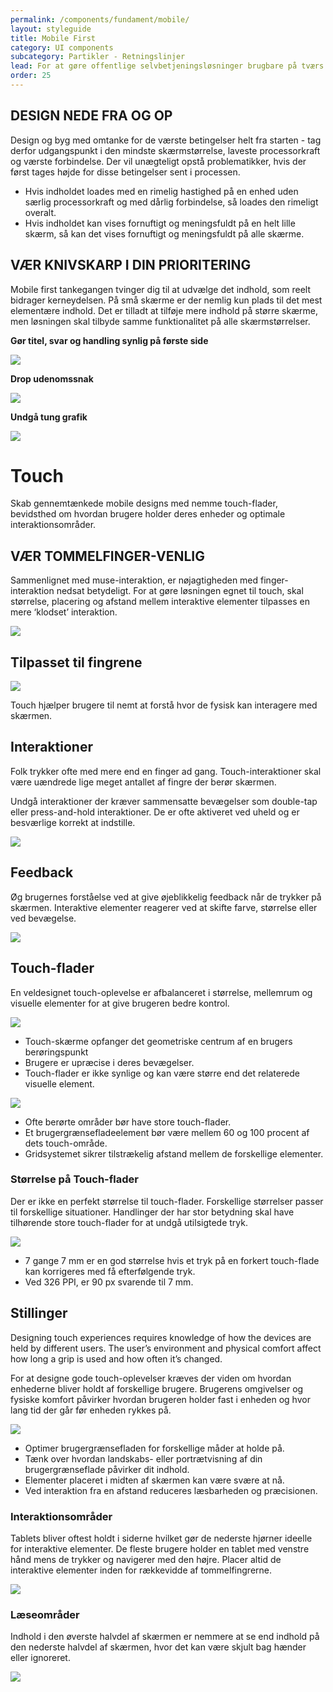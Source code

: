```yaml
---
permalink: /components/fundament/mobile/
layout: styleguide
title: Mobile First
category: UI components
subcategory: Partikler - Retningslinjer
lead: For at gøre offentlige selvbetjeningsløsninger brugbare på tværs af forskellige enheder og skærmstørrelser, kan man med fordel arbejde ud fra en ‘mobile first’ tankegang. Kort sagt går dette ud på, at ét og samme site fungerer på både smartphones, tablets, laptops og stationære computere. Den mest effektive måde at sikre tilgængelighed på tværs af enheder og skærmstørrelser, er at starte nedefra - heraf termet “mobile first”. 
order: 25
---
```


## DESIGN NEDE FRA OG OP 

Design og byg med omtanke for de værste betingelser helt fra starten - tag derfor udgangspunkt i den mindste skærmstørrelse, laveste processorkraft og værste forbindelse. Der vil unægteligt opstå problematikker, hvis der først tages højde for disse betingelser sent i processen. 

- Hvis indholdet loades med en rimelig hastighed på en enhed uden særlig processorkraft og med dårlig forbindelse, så loades den rimeligt overalt.
- Hvis indholdet kan vises fornuftigt og meningsfuldt på en helt lille skærm, så kan det vises fornuftigt og meningsfuldt på alle skærme.


## VÆR KNIVSKARP I DIN PRIORITERING

Mobile first tankegangen tvinger dig til at udvælge det indhold, som reelt bidrager kerneydelsen. På små skærme er der nemlig kun plads til det mest elementære indhold. Det er tilladt at tilføje mere indhold på større skærme, men løsningen skal tilbyde samme funktionalitet på alle skærmstørrelser. 

<div class="grid-full">
    <div class="width-one-third">
        <p><strong>Gør titel, svar og handling synlig på første side</strong></p>
    </div>
    <div class="width-two-thirds">
        <img src="{{ site.baseurl }}/img/retningslinjer/dodont.png"
        style="">
    </div>
</div>

<div class="grid-full">
    <div class="width-one-third">
        <p><strong>Drop udenomssnak</strong></p>
    </div>
    <div class="width-two-thirds">
        <img src="{{ site.baseurl }}/img/retningslinjer/dodont.png"
        style="">
    </div>
</div>

<div class="grid-full">
    <div class="width-one-third">
        <p><strong>Undgå tung grafik</strong></p>
    </div>
    <div class="width-two-thirds">
        <img src="{{ site.baseurl }}/img/retningslinjer/dodont.png"
        style="">
    </div>
</div>

# Touch

Skab gennemtænkede mobile designs med nemme touch-flader, bevidsthed om hvordan brugere holder deres enheder og optimale interaktionsområder. 

## VÆR TOMMELFINGER-VENLIG

Sammenlignet med muse-interaktion, er nøjagtigheden med finger-interaktion nedsat betydeligt. For at gøre løsningen egnet til touch, skal størrelse, placering og afstand mellem interaktive elementer tilpasses en mere ‘klodset’ interaktion.

<img src="{{ site.baseurl }}/img/retningslinjer/dodont.png">

## Tilpasset til fingrene

<div class="grid-full">
    <div class="width-one-third">
        <img src="{{ site.baseurl }}/img/interaction-touch_loop3.gif" style="max-width: 200px;">
    </div>
    <div class="width-one-half">
        <p>Touch hjælper brugere til nemt at forstå hvor de fysisk kan interagere med skærmen.</p>
    </div>
</div>

## Interaktioner

Folk trykker ofte med mere end en finger ad gang. Touch-interaktioner skal være uændrede lige meget antallet af fingre der berør skærmen.

Undgå interaktioner der kræver sammensatte bevægelser som double-tap eller press-and-hold interaktioner. De er ofte aktiveret ved uheld og er besværlige korrekt at indstille. 

<img src="{{ site.baseurl }}/img/gestures.PNG" style="max-width: 670px;">

## Feedback

Øg brugernes forståelse ved at give øjeblikkelig feedback når de trykker på skærmen. Interaktive elementer reagerer ved at skifte farve, størrelse eller ved bevægelse.

<img src="{{ site.baseurl }}/img/feedback.PNG" style="max-width: 670px;">

## Touch-flader

En veldesignet touch-oplevelse er afbalanceret i størrelse, mellemrum og visuelle elementer for at give brugeren bedre kontrol.

<div class="grid-full">
  <div class="width-one-third">
    <img src="{{ site.baseurl }}/img/touchpoint.gif">
  </div>
  <div class="width-one-half">
    <ul class="content-list">
      <li>
        Touch-skærme opfanger det geometriske centrum af en brugers berøringspunkt
      </li>
      <li>
       Brugere er upræcise i deres bevægelser.
      </li>
      <li>
        Touch-flader er ikke synlige og kan være større end det relaterede visuelle element.
      </li>
    </ul>
  </div>
</div>

<div class="grid-full">
  <div class="width-one-third">
    <img src="{{ site.baseurl }}/img/targets-grid.svg">
  </div>
  <div class="width-one-half">
    <ul class="content-list">
        <li>
            Ofte berørte områder bør have store touch-flader.
        </li>
        <li>
            Et brugergrænsefladeelement bør være mellem 60 og 100 procent af dets touch-område.
        </li>
        <!--<li>
            Sequential tasks, such as multi-delete, require additional space for precision.
        </li>-->
        <li>
            Gridsystemet sikrer tilstrækelig afstand mellem de forskellige elementer.
        </li>
    </ul>
  </div>
</div>

### Størrelse på Touch-flader

Der er ikke en perfekt størrelse til touch-flader. Forskellige størrelser passer til forskellige situationer. Handlinger der har stor betydning skal have tilhørende store touch-flader for at undgå utilsigtede tryk.

<div class="grid-full">
  <div class="width-one-third">
    <img src="{{ site.baseurl }}/img/targets-sizes.svg">
  </div>
  <div class="width-one-half">
    <ul class="content-list">
        <li>
            7 gange 7 mm er en god størrelse hvis et tryk på en forkert touch-flade kan korrigeres med få efterfølgende tryk.
        </li>
        <li>
            Ved 326 PPI, er 90 px svarende til 7 mm.
        </li>
    </ul>
  </div>
</div>

## Stillinger

Designing touch experiences requires knowledge of how the devices are held by different users. The user’s environment and physical comfort affect how long a grip is used and how often it’s changed.

For at designe gode touch-oplevelser kræves der viden om hvordan enhederne bliver holdt af forskellige brugere. Brugerens omgivelser og fysiske komfort påvirker hvordan brugeren holder fast i enheden og hvor lang tid der går før enheden rykkes på.   

<div class="grid-full">
  <div class="width-one-third">
    <img src="{{ site.baseurl }}/img/flip.gif">
  </div>
  <div class="width-one-half">
    <ul class="content-list">
        <li>
            Optimer brugergrænsefladen for forskellige måder at holde på.
        </li>
        <li>
            Tænk over hvordan landskabs- eller portrætvisning af din brugergrænseflade påvirker dit indhold.
        </li>
        <!--<li>
            Anchored thumbs increase touching accuracy. 
        </li>-->
        <!--<li>
            Touching top of screen might knock a docked device off balance 
        </li>-->
        <li>
            Elementer placeret i midten af skærmen kan være svære at nå.
        </li>
        <li>
            Ved interaktion fra en afstand reduceres læsbarheden og præcisionen. 
        </li>
    </ul>
  </div>
</div>

### Interaktionsområder

Tablets bliver oftest holdt i siderne hvilket gør de nederste hjørner ideelle for interaktive elementer. De fleste brugere holder en tablet med venstre hånd mens de trykker og navigerer med den højre. Placer altid de interaktive elementer inden for rækkevidde af tommelfingrerne. 

<img src="{{ site.baseurl }}/img/postures-interaction-area2.svg" style="max-width: 670px;">

### Læseområder

Indhold i den øverste halvdel af skærmen er nemmere at se end indhold på den nederste halvdel af skærmen, hvor det kan være skjult bag hænder eller ignoreret.

<img src="{{ site.baseurl }}/img/postures-interaction-area2.svg" style="postures-reading-area2.svg">

